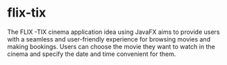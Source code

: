 # flix-tix
The FLIX -TIX cinema application idea using JavaFX aims to provide users with a seamless and user-friendly experience for browsing movies and making bookings. Users can choose the movie they want to watch in the cinema and specify the date and time convenient for them.
